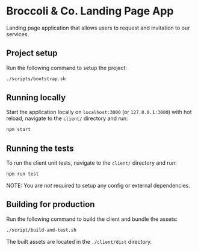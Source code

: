 # Broccoli & Co. Landing Page App

Landing page application that allows users to request and invitation to our services.

## Project setup

Run the following command to setup the project:

```sh
./scripts/bootstrap.sh
```

## Running locally

Start the application locally on `localhost:3000` (or `127.0.0.1:3000`) with hot reload, navigate to the `client/` directory and run:

```sh
npm start
```

## Running the tests

To run the client unit tests, navigate to the `client/` directory and run:

```sh
npm run test
```

NOTE: You are _not_ required to setup any config or external dependencies.

## Building for production

Run the following command to build the client and bundle the assets:

```sh
./script/build-and-test.sh
```

The built assets are located in the `./client/dist` directory.
